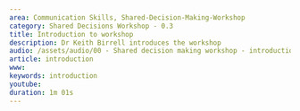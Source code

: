 ```yaml
---
area: Communication Skills, Shared-Decision-Making-Workshop
category: Shared Decisions Workshop - 0.3
title: Introduction to workshop
description: Dr Keith Birrell introduces the workshop
audio: /assets/audio/00 - Shared decision making workshop - introduction - MQ.mp3
article: introduction
www: 
keywords: introduction
youtube: 
duration: 1m 01s
--- 
```

